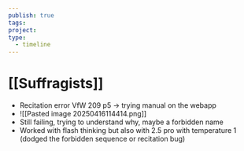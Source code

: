 ```yaml
---
publish: true
tags: 
project: 
type:
  - timeline
---
```

# [[Suffragists]]
- Recitation error VfW 209 p5 -> trying manual on the webapp
- ![[Pasted image 20250416114414.png]]
- Still failing, trying to understand why, maybe a forbidden name
- Worked with flash thinking but also with 2.5 pro with temperature 1 (dodged the forbidden sequence or recitation bug)